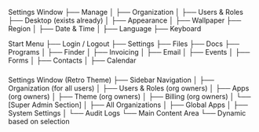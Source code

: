 Settings Window
├── Manage
│   ├── Organization
│   ├── Users & Roles
├── Desktop (exists already)
│   ├── Appearance
│   ├── Wallpaper
├── Region 
│   ├── Date & Time
│   ├── Language
├── Keyboard


Start Menu
├── Login / Logout
├── Settings
├── Files
├── Docs
├── Programs
│   ├── Finder
│   ├── Invoicing
│   ├── Email
│   ├── Events
│   ├── Forms
│   ├── Contacts
│   ├── Calendar



#####

Settings Window (Retro Theme)
├── Sidebar Navigation
│   ├── Organization (for all users)
│   ├── Users & Roles (org owners)
│   ├── Apps (org owners)
│   ├── Theme (org owners)
│   ├── Billing (org owners)
│   └── [Super Admin Section]
│       ├── All Organizations
│       ├── Global Apps
│       ├── System Settings
│       └── Audit Logs
└── Main Content Area
    └── Dynamic based on selection